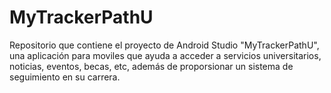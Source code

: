 # MyTrackerPathU
Repositorio que contiene el proyecto de Android Studio "MyTrackerPathU", una aplicación para moviles que ayuda a acceder a servicios universitarios, noticias, eventos, becas, etc, además de proporsionar un sistema de seguimiento en su carrera.
